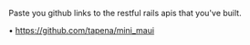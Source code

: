 Paste you github links to the restful rails apis that you've built.

• https://github.com/tapena/mini_maui